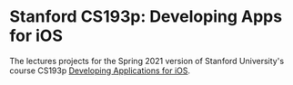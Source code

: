 # Stanford CS193p: Developing Apps for iOS

The lectures projects for the Spring 2021 version of Stanford University's
course CS193p [Developing Applications for iOS][cs193p].

[cs193p]: https://cs193p.sites.stanford.edu
